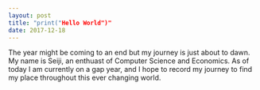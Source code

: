 ```yaml
---
layout: post
title: "print("Hello World")"
date: 2017-12-18
---
```

The year might be coming to an end but my journey is just about to dawn. My name is Seiji, an enthuast of Computer Science and Economics.  As of today I am currently on a gap year, and I hope to record my journey to find my place throughout this ever changing world.
